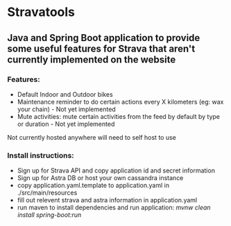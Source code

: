 # Stravatools

## Java and Spring Boot application to provide some useful features for Strava that aren't currently implemented on the website

### Features: 
- Default Indoor and Outdoor bikes
- Maintenance reminder to do certain actions every X kilometers (eg: wax your chain) - Not yet implemented
- Mute activities: mute certain activities from the feed by default by type or duration - Not yet implemented

Not currently hosted anywhere will need to self host to use

### Install instructions:
- Sign up for Strava API and copy application id and secret information
- Sign up for Astra DB or host your own cassandra instance
- copy application.yaml.template to application.yaml in ./src/main/resources
- fill out relevent strava and astra information in application.yaml
- run maven to install dependencies and run application: *mvnw clean install spring-boot:run*
